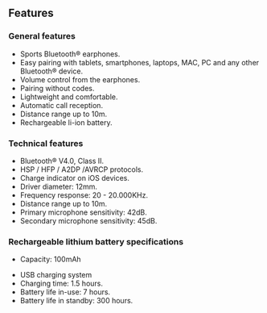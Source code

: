 ## Features

### General features

* Sports Bluetooth® earphones.
* Easy pairing with tablets, smartphones, laptops, MAC, PC and any other Bluetooth® device.
* Volume control from the earphones.
* Pairing without codes.
* Lightweight and comfortable.
* Automatic call reception.
* Distance range up to 10m.
* Rechargeable li-ion battery.

### Technical features

* Bluetooth® V4.0, Class II.
* HSP / HFP / A2DP /AVRCP protocols.
* Charge indicator on iOS devices.
* Driver diameter: 12mm.
* Frequency response:  20 - 20.000KHz.
* Distance range up to 10m.
* Primary microphone sensitivity: 42dB.
* Secondary microphone sensitivity: 45dB.

### Rechargeable lithium battery specifications

* Capacity: 100mAh
- USB charging system
- Charging time: 1.5 hours.
- Battery life in-use: 7 hours.
- Battery life in standby: 300 hours.
